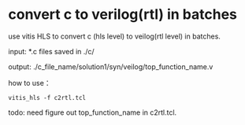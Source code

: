 # convert c to verilog(rtl) in batches

use vitis HLS to convert c (hls level) to veilog(rtl level) in batches.

input: *.c files saved in ./c/

output: ./c_file_name/solution1/syn/veilog/top_function_name.v

how to use：

```shell
vitis_hls -f c2rtl.tcl 
```

todo: need figure out top_function_name in c2rtl.tcl.
